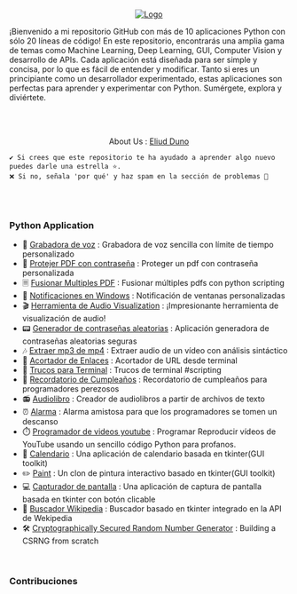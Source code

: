  <br />
<p align="center">
  <a href="https://eliudduno.github.io/">
    <img src="https://blogthinkbig.com/wp-content/uploads/sites/4/2019/03/Python-Example-Logo-e1555498232969.jpg?resize=450%2C220](https://media.telefonicatech.com/telefonicatech/uploads/2021/1/49257_Pythonlogo.jpg" alt="Logo">
  </a>

</p>



¡Bienvenido a mi repositorio GitHub con más de 10 aplicaciones Python con sólo 20 líneas de código! En este repositorio, encontrarás una amplia gama de temas como Machine Learning, Deep Learning, GUI, Computer Vision y desarrollo de APIs. Cada aplicación está diseñada para ser simple y concisa, por lo que es fácil de entender y modificar. Tanto si eres un principiante como un desarrollador experimentado, estas aplicaciones son perfectas para aprender y experimentar con Python. Sumérgete, explora y diviértete.

<br>
<br>

<p align="center">
About Us : 
  <a href="">
    Eliud Duno
  </a>

</p>
  
```
✔️ Si crees que este repositorio te ha ayudado a aprender algo nuevo puedes darle una estrella ⭐. 
❌ Si no, señala 'por qué' y haz spam en la sección de problemas 🚩
```

<br>
<br>

### Python Application

* 📼 [Grabadora de voz](https://github.com/eliudduno/my-portfolio/tree/main/Applications/voice_recorder) : Grabadora de voz sencilla con límite de tiempo personalizado 
* 🔑 [Protejer PDF con contraseña](https://github.com/eliudduno/my-portfolio/tree/main/Applications/Proteger%20contrase%C3%B1a%20PDF) : Proteger un pdf con contraseña personalizada 
* 🗏 [Fusionar Multiples PDF](https://github.com/eliudduno/my-portfolio/tree/main/Applications/Fusionar%20varios%20PDF) : Fusionar múltiples pdfs con python scripting
* 🔔 [Notificaciones en Windows](https://github.com/eliudduno/my-portfolio/tree/main/Applications/Notificationn%20windows) : Notificación de ventanas personalizadas
* 🎬 [Herramienta de Audio Visualization](https://github.com/eliudduno/my-portfolio/tree/main/Applications/Audio_Visualization_Tool) : ¡Impresionante herramienta de visualización de audio! 
* 📟 [Generador de contraseñas aleatorias](https://github.com/eliudduno/my-portfolio/tree/main/Applications/Generador%20de%20contrase%C3%B1as%20aleatorias) : Aplicación generadora de contraseñas aleatorias seguras 
* 🎶 [Extraer mp3 de mp4](https://github.com/eliudduno/my-portfolio/tree/main/Applications/Extraer%20mp3%20de%20mp4) : Extraer audio de un vídeo con análisis sintáctico
* 🔗 [Acortador de Enlaces](https://github.com/eliudduno/my-portfolio/tree/main/Applications/Acortador%20y%20extractor%20de%20enlaces) : Acortador de URL desde terminal
* 🔋 [Trucos para Terminal](https://github.com/eliudduno/my-portfolio/tree/main/Applications/Trucos%20para%20terminales) : Trucos de terminal #scripting
* 🎂 [Recordatorio de Cumpleaños](https://github.com/eliudduno/my-portfolio/tree/main/Applications/Birthday%20Reminder) : Recordatorio de cumpleaños para programadores perezosos
* 📻 [Audiolibro](https://github.com/eliudduno/my-portfolio/tree/main/Applications/Audiolibro) : Creador de audiolibros a partir de archivos de texto 
* ⏰ [Alarma](https://github.com/eliudduno/my-portfolio/tree/main/Applications/Alarm) : Alarma amistosa para que los programadores se tomen un descanso
* ⏱️ [Programador de videos youtube](https://github.com/eliudduno/my-portfolio/tree/main/Applications/Programar%20v%C3%ADdeo%20YouTube%20Python) : Programar Reproducir vídeos de YouTube usando un sencillo código Python para profanos.
* 📆 [Calendario](https://github.com/eliudduno/my-portfolio/tree/main/Applications/Calendario) : Una aplicación de calendario basada en tkinter(GUI toolkit) 
* ✏️ [Paint](https://github.com/qxresearch/qxresearch-event-1/tree/master/Applications/Paint) : Un clon de pintura interactivo basado en tkinter(GUI toolkit)
* 💻 [Capturador de pantalla](https://github.com/eliudduno/my-portfolio/tree/main/Applications/Captura%20de%20pantalla) : Una aplicación de captura de pantalla basada en tkinter con botón clicable
* 📖 [Buscador Wikipedia](https://github.com/eliudduno/my-portfolio/tree/main/Applications/Buscado%20wikipedia) : Buscador basado en tkinter integrado en la API de Wekipedia
* 🛠️ [Cryptographically Secured Random Number Generator]() : Building a CSRNG from scratch

<br>

### Contribuciones

<br>
